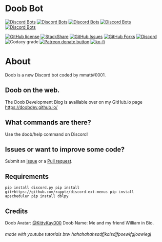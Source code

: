# Doob Bot 
[![Discord Bots](https://top.gg/api/widget/status/680606346952966177.svg)](https://top.gg/bot/680606346952966177)
[![Discord Bots](https://top.gg/api/widget/upvotes/680606346952966177.svg?noavatar=true)](https://top.gg/bot/680606346952966177)
[![Discord Bots](https://top.gg/api/widget/lib/680606346952966177.svg?noavatar=true)](https://top.gg/bot/680606346952966177)
[![Discord Bots](https://discordbots.org/api/widget/owner/680606346952966177.svg?noavatar=true)](https:/top.gg/bot/680606346952966177)
[![Discord Bots](https://top.gg/api/widget/servers/680606346952966177.svg?noavatar=true)](https://top.gg/bot/680606346952966177)


[![GitHub license](https://img.shields.io/github/license/doobdev/doob.svg?style=for-the-badge)](https://github.com/doobdev/doob/blob/master/LICENSE)
[![StackShare](http://img.shields.io/badge/tech-stack-0690fa.svg?style=for-the-badge)](https://stackshare.io/mmatt/doob)
[![GitHub Issues](https://img.shields.io/github/issues/doobdev/doob?style=for-the-badge)](https://github.com/doobdev/doob/issues)
[![GitHub Forks](https://img.shields.io/github/forks/doobdev/doob?style=for-the-badge)](https://github.com/doobdev/doob/network/members)
[![Discord](https://img.shields.io/discord/702352937980133386?color=blue&logo=Discord&style=for-the-badge)](https://discord.gg/ryTYWjD)
![Codacy grade](https://img.shields.io/codacy/grade/b56963eccea94dc095da4848753007f9?style=for-the-badge)
<span class="badge-patreon"><a href="https://www.patreon.com/doobdev" title="Donate to this project using Patreon"><img src="https://img.shields.io/badge/patreon-donate-yellow.svg?style=for-the-badge" alt="Patreon donate button" /></a></span>
[![ko-fi](https://www.ko-fi.com/img/githubbutton_sm.svg)](https://ko-fi.com/mmatt)

# About
Doob is a new Discord bot coded by mmatt#0001.

## Doob on the web.
The Doob Development Blog is avalilable over on my GitHub.io page https://doobdev.github.io/

## What commands are there?
Use the doob/help command on Discord!

## Issues or want to improve some code?
Submit an [Issue](https://github.com/doobdev/doob/issues) or a [Pull request](https://github.com/doobdev/doob/pulls).

## Requirements
`pip install discord.py
pip install git+https://github.com/rapptz/discord-ext-menus
pip install apscheduler
pip install dblpy`

## Credits
Doob Avatar: [@KittyKay000](https://twitter.com/KittyKay000)
Doob Name: Me and my friend William in Bio.

###### made with youtube tutorials btw hahahahahsadfjkalsdjfpoewifgjoawiegj
